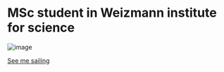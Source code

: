 # MSc student in Weizmann institute for science

![image](https://github.com/OmerZachar/omerzachar.github.io/assets/166693060/0aa0e032-a09f-40b6-9404-8d0e3f237567)

[See me sailing](/sailing)

